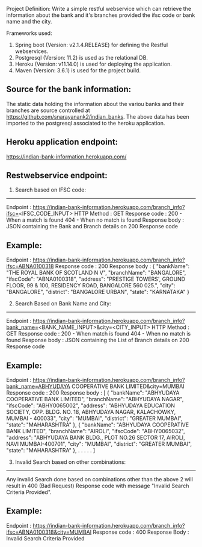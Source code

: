 Project Definition:
Write a simple restful webservice which can retrieve the information about the bank and it's branches provided the ifsc code or bank name and the city.

Frameworks used:
1. Spring boot (Version: v2.1.4.RELEASE) for defining the Restful webservices.
2. Postgresql (Version: 11.2) is used as the relational DB.
3. Heroku (Version: v11.14.0) is used for deploying the application.
4. Maven (Version: 3.6.1) is used for the project build. 

Source for the bank information:
--------------------------------
The static data holding the information about the variou banks and their branches are source controlled at https://github.com/snarayanank2/indian_banks.
The above data has been imported to the postgresql associated to the heroku application. 

Heroku application endpoint:
----------------------------
https://indian-bank-information.herokuapp.com/

Restwebservice endpoint:
------------------------
1. Search based on IFSC code:
-----------------------------
Endpoint      : https://indian-bank-information.herokuapp.com/branch_info?ifsc=<IFSC_CODE_INPUT>
HTTP Method   : GET
Response code : 200 - When a match is found
                404 - When no match is found
Response body : JSON containing the Bank and Branch details on 200 Response code

Example:
--------
Endpoint      : https://indian-bank-information.herokuapp.com/branch_info?ifsc=ABNA0100318
Response code : 200 
Response body : 
{
"bankName": "THE ROYAL BANK OF SCOTLAND N V",
"branchName": "BANGALORE",
"ifscCode": "ABNA0100318",
"address": "PRESTIGE TOWERS', GROUND FLOOR, 99 & 100, RESIDENCY ROAD, BANGALORE 560 025.",
"city": "BANGALORE",
"district": "BANGALORE URBAN",
"state": "KARNATAKA"
}

2. Search Based on Bank Name and City:
----------------------------------------
Endpoint      : https://indian-bank-information.herokuapp.com/branch_info?bank_name=<BANK_NAME_INPUT>&city=<CITY_INPUT>
HTTP Method   : GET
Response code : 200 - When match is found
                404 - When no match is found
Response body : JSON containing the List of Branch details on 200 Response code

Example:
--------
Endpoint      : https://indian-bank-information.herokuapp.com/branch_info?bank_name=ABHYUDAYA COOPERATIVE BANK LIMITED&city=MUMBAI
Response code : 200 
Response body : 
[
{
"bankName": "ABHYUDAYA COOPERATIVE BANK LIMITED",
"branchName": "ABHYUDAYA NAGAR",
"ifscCode": "ABHY0065002",
"address": "ABHYUDAYA EDUCATION SOCIETY, OPP. BLDG. NO. 18, ABHYUDAYA NAGAR, KALACHOWKY, MUMBAI - 400033",
"city": "MUMBAI",
"district": "GREATER MUMBAI",
"state": "MAHARASHTRA"
},
{
"bankName": "ABHYUDAYA COOPERATIVE BANK LIMITED",
"branchName": "AIROLI",
"ifscCode": "ABHY0065032",
"address": "ABHYUDAYA BANK BLDG., PLOT NO.26 SECTOR 17, AIROLI, NAVI MUMBAI-400701",
"city": "MUMBAI",
"district": "GREATER MUMBAI",
"state": "MAHARASHTRA"
},
.
.
.
.
.
]

3. Invalid Search based on other combinations:
-----------------------------------------------
Any invalid Search done based on combinations other than the above 2 will result in 400 (Bad Request) Response code with message "Invalid Search Criteria Provided".

Example:
--------
Endpoint      : https://indian-bank-information.herokuapp.com/branch_info?ifsc=ABNA0100318&city=MUMBAI
Response code : 400
Response Body : Invalid Search Criteria Provided
